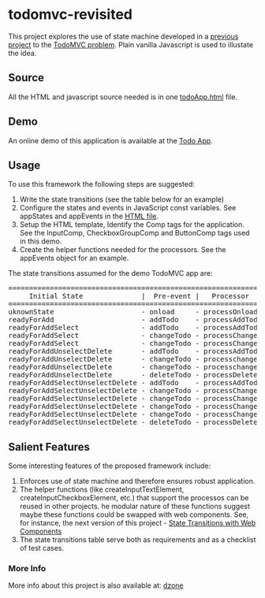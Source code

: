 # todomvc-revisited

This project explores the use of state machine developed in a [previous project](https://github.com/mapteb/js-state-machine-v2) to the [TodoMVC problem](http://todomvc.com/). Plain vanilla Javascript is used to illustate the idea.

## Source

All the HTML and javascript source needed is in one [todoApp.html](https://raw.githubusercontent.com/mapteb/todomvc-revisited/master/docs/todoApp.html) file.

## Demo

An online demo of this application is available at the [Todo App](https://mapteb.github.io/todomvc-revisited/todoApp.html).

## Usage

To use this framework the following steps are suggested:

1. Write the state transitions (see the table below for an example)
2. Configure the states and events in JavaScript const variables.
   See appStates and appEvents in the [HTML file](https://raw.githubusercontent.com/mapteb/todomvc-revisited/master/docs/todoApp.html).
3. Setup the HTML template,
   Identify the Comp tags for the application.
   See the InputComp, CheckboxGroupComp and ButtonComp tags  used in this demo.
4. Create the helper functions needed for the processors.
   See the appEvents object for an example.

The state transitions assumed for the demo TodoMVC app are:

<pre>
=================================================================================================================================
     Initial State              |  Pre-event |   Processor      |      Post-event               |     Final State
=================================================================================================================================
uknownState                     - onload     - processOnload     - onloadSuccess                 - readyForAdd 
readyForAdd                     - addTodo    - processAddTodo    - addTodoSuccessNoneSelected    - readyForAddSelect
readyForAddSelect               - addTodo    - processAddTodo    - addTodoSuccessNoneSelected    - readyForAddSelect
readyForAddSelect               - changeTodo - processChangeTodo - changeTodoSuccessSomeSelected - readyForAddSelectUnselectDelete 
readyForAddSelect               - changeTodo - processChangeTodo - changeTodoSuccessAllSelected  - readyForAddUnselectDelete
readyForAddUnselectDelete       - addTodo    - processAddTodo    - addTodoSuccessSomeSelected    - readyForAddSelectUnselectDelete
readyForAddUnselectDelete       - changeTodo - processchangeTodo - changeTodoSuccessNoneSelected - readyForAddSelect
readyForAddUnselectDelete       - changeTodo - processchangeTodo - changeTodoSuccessSomeSelected - readyForAddSelectUnselectDelete
readyForAddUnselectDelete       - deleteTodo - processDeleteTodo - deleteTodoSuccessAllDeleted   - readyForAdd
readyForAddSelectUnselectDelete - addTodo    - processAddTodo    - addTodoSuccessSomeSelected    - readyForAddUnselectDelete
readyForAddSelectUnselectDelete - changeTodo - processChangeTodo - changeTodoSuccessAllSelected  - readyForAddUnselectDelete
readyForAddSelectUnselectDelete - changeTodo - processChangeTodo - changeTodoSuccessSomeSelected - readyForAddSelectUnselectDelete
readyForAddSelectUnselectDelete - changeTodo - processChangeTodo - changeTodoSuccessNoneSelected - readyForAddSelect
readyForAddSelectUnselectDelete - changeTodo - processChangeTodo - changeTodoSuccessSomeSelected - readyForAddSelectUnselectDelete
readyForAddSelectUnselectDelete - deleteTodo - processDeleteTodo - deleteTodoSuccessNoneSelected - readyForAddSelect
</pre>

## Salient Features

Some interesting features of the proposed framework include:

1. Enforces use of state machine and therefore ensures robust application.
2. The helper functions (like createInputTextElement, createInputCheckboxElement, etc.) that support the processos can be reused in other projects. he modular nature of these functions suggest maybe these functions could be swapped with web components. See, for instance, the next version of this project - [State Transitions with Web Components](https://github.com/mapteb/state-transitions-with-webcomponents)
3. The state transitions table serve both as requirements and as a checklist of test cases.

### More Info

More info about this project is also available at:  [dzone](https://dzone.com/articles/the-todomvc-revisited)
